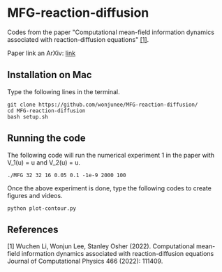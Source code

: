 # MFG-reaction-diffusion

Codes from the paper "Computational mean-field information dynamics associated with reaction-diffusion equations" [[1]](#1).

Paper link an ArXiv: [link](https://arxiv.org/pdf/2107.11501.pdf)


## Installation on Mac

Type the following lines in the terminal.
```
git clone https://github.com/wonjunee/MFG-reaction-diffusion/
cd MFG-reaction-diffusion
bash setup.sh
```

## Running the code

The following code will run the numerical experiment 1 in the paper with V_1(u) = u and V_2(u) = u.
```
./MFG 32 32 16 0.05 0.1 -1e-9 2000 100
```

Once the above experiment is done, type the following codes to create figures and videos.
```
python plot-contour.py
```


## References
<a id="1">[1]</a> 
Wuchen Li, Wonjun Lee, Stanley Osher (2022). 
Computational mean-field information dynamics associated with reaction-diffusion equations
Journal of Computational Physics 466 (2022): 111409.
